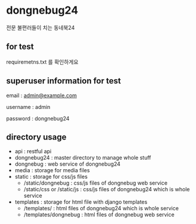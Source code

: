 # dongnebug24
전문 불편러들이 치는 동네북24

## for test
requiremetns.txt 를 확인하게요

## superuser information for test

email : admin@example.com

username : admin

password : dongnebug24

## directory usage
- api : restful api
- dongnebug24 : master directory to manage whole stuff
- dongnebug : web service of dongnebug24
- media : storage for media files
- static : storage for css/js files
    * /static/dongnebug : css/js files of dongnebug web service
    * /static/css or /static/js : css/js files of dongnebug24 which is whole service
- templates : storage for html file with django templates
    * /templates/ : html files of dongnebug24 which is whole service 
    * /templates/dongnebug : html files of dongnebug web service
